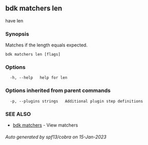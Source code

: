 ## bdk matchers len

have len <number>

### Synopsis

Matches if the length equals expected.

```
bdk matchers len [flags]
```

### Options

```
  -h, --help   help for len
```

### Options inherited from parent commands

```
  -p, --plugins strings   Additional plugin step definitions
```

### SEE ALSO

* [bdk matchers](bdk_matchers.md)	 - View matchers

###### Auto generated by spf13/cobra on 15-Jan-2023
